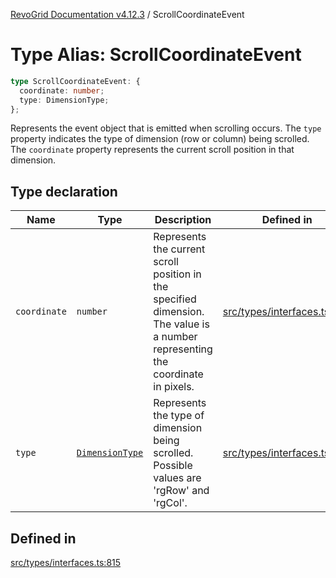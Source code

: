 [RevoGrid Documentation v4.12.3](README.md) / ScrollCoordinateEvent

# Type Alias: ScrollCoordinateEvent

```ts
type ScrollCoordinateEvent: {
  coordinate: number;
  type: DimensionType;
};
```

Represents the event object that is emitted when scrolling occurs.
The `type` property indicates the type of dimension (row or column) being scrolled.
The `coordinate` property represents the current scroll position in that dimension.

## Type declaration

| Name | Type | Description | Defined in |
| ------ | ------ | ------ | ------ |
| `coordinate` | `number` | Represents the current scroll position in the specified dimension. The value is a number representing the coordinate in pixels. | [src/types/interfaces.ts:826](https://github.com/revolist/revogrid/blob/d8faaf908685ef9767dc3ea8ccad1628e41fbf76/src/types/interfaces.ts#L826) |
| `type` | [`DimensionType`](TypeAlias.DimensionType.md) | Represents the type of dimension being scrolled. Possible values are 'rgRow' and 'rgCol'. | [src/types/interfaces.ts:820](https://github.com/revolist/revogrid/blob/d8faaf908685ef9767dc3ea8ccad1628e41fbf76/src/types/interfaces.ts#L820) |

## Defined in

[src/types/interfaces.ts:815](https://github.com/revolist/revogrid/blob/d8faaf908685ef9767dc3ea8ccad1628e41fbf76/src/types/interfaces.ts#L815)

